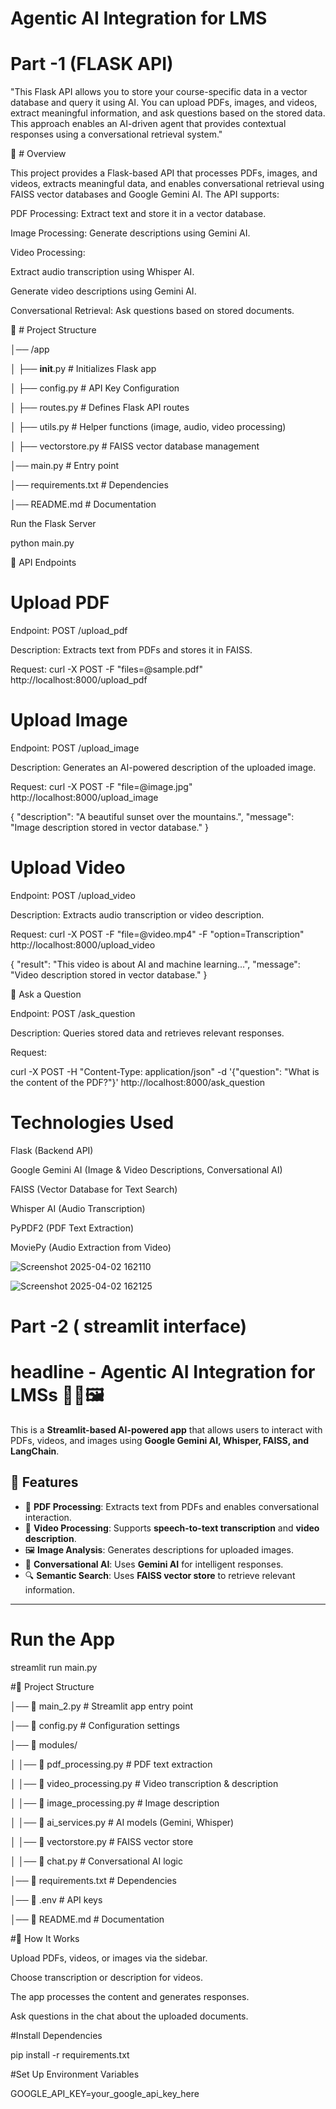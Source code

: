 # Agentic AI Integration for LMS

# Part -1 (FLASK API) 

"This Flask API allows you to store your course-specific data in a vector database and query it using AI. You can upload PDFs, images, and videos, extract meaningful information, and ask questions based on the stored data. This approach enables an AI-driven agent that provides contextual responses using a conversational retrieval system."


🚀 # Overview

This project provides a Flask-based API that processes PDFs, images, and videos, extracts meaningful data, and enables conversational retrieval using FAISS vector databases and Google Gemini AI. The API supports:

PDF Processing: Extract text and store it in a vector database.

Image Processing: Generate descriptions using Gemini AI.

Video Processing:

Extract audio transcription using Whisper AI.

Generate video descriptions using Gemini AI.

Conversational Retrieval: Ask questions based on stored documents.

📂 #  Project Structure

│── /app

│   ├── __init__.py          # Initializes Flask app

│   ├── config.py            # API Key Configuration


│   ├── routes.py            # Defines Flask API routes

│   ├── utils.py             # Helper functions (image, audio, video processing)

│   ├── vectorstore.py       # FAISS vector database management

│── main.py                  # Entry point

│── requirements.txt         # Dependencies

│── README.md                # Documentation

Run the Flask Server

python main.py

📌 API Endpoints

# Upload PDF

Endpoint: POST /upload_pdf

Description: Extracts text from PDFs and stores it in FAISS.

Request:  curl -X POST -F "files=@sample.pdf" http://localhost:8000/upload_pdf

# Upload Image

Endpoint: POST /upload_image

Description: Generates an AI-powered description of the uploaded image.

Request:  curl -X POST -F "file=@image.jpg" http://localhost:8000/upload_image


{
  "description": "A beautiful sunset over the mountains.",
  "message": "Image description stored in vector database."
}

# Upload Video

Endpoint: POST /upload_video

Description: Extracts audio transcription or video description.

Request:  curl -X POST -F "file=@video.mp4" -F "option=Transcription" http://localhost:8000/upload_video



{
  "result": "This video is about AI and machine learning...",
  "message": "Video description stored in vector database."
}

🔹 Ask a Question

Endpoint: POST /ask_question

Description: Queries stored data and retrieves relevant responses.

Request:

curl -X POST -H "Content-Type: application/json" -d '{"question": "What is the content of the PDF?"}' http://localhost:8000/ask_question

 # Technologies Used

Flask (Backend API)

Google Gemini AI (Image & Video Descriptions, Conversational AI)

FAISS (Vector Database for Text Search)

Whisper AI (Audio Transcription)

PyPDF2 (PDF Text Extraction)

MoviePy (Audio Extraction from Video)



![Screenshot 2025-04-02 162110](https://github.com/user-attachments/assets/f82d9086-dceb-49e8-aa95-07bf1e836765)

![Screenshot 2025-04-02 162125](https://github.com/user-attachments/assets/cf786026-9229-4614-9c66-cde80485410c)


# Part -2 ( streamlit interface) 

# headline - Agentic AI Integration for LMSs 📄🎥🖼️

This is a **Streamlit-based AI-powered app** that allows users to interact with PDFs, videos, and images using **Google Gemini AI, Whisper, FAISS, and LangChain**.

## 🚀 Features
- 📄 **PDF Processing**: Extracts text from PDFs and enables conversational interaction.
- 🎥 **Video Processing**: Supports **speech-to-text transcription** and **video description**.
- 🖼️ **Image Analysis**: Generates descriptions for uploaded images.
- 🧠 **Conversational AI**: Uses **Gemini AI** for intelligent responses.
- 🔍 **Semantic Search**: Uses **FAISS vector store** to retrieve relevant information.

---
# Run the App

streamlit run main.py

#📂 Project Structure



│── 📄 main_2.py                 # Streamlit app entry point

│── 📄 config.py               # Configuration settings

│── 📂 modules/

│   │── 📄 pdf_processing.py    # PDF text extraction

│   │── 📄 video_processing.py  # Video transcription & description

│   │── 📄 image_processing.py  # Image description

│   │── 📄 ai_services.py       # AI models (Gemini, Whisper)

│   │── 📄 vectorstore.py       # FAISS vector store

│   │── 📄 chat.py              # Conversational AI logic

│── 📄 requirements.txt        # Dependencies

│── 📄 .env                    # API keys

│── 📄 README.md               # Documentation

#📌 How It Works


Upload PDFs, videos, or images via the sidebar.

Choose transcription or description for videos.

The app processes the content and generates responses.

Ask questions in the chat about the uploaded documents.

#Install Dependencies

pip install -r requirements.txt

#Set Up Environment Variables

GOOGLE_API_KEY=your_google_api_key_here
